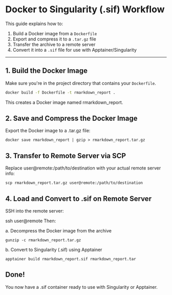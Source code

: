 # Docker to Singularity (.sif) Workflow

This guide explains how to:

1. Build a Docker image from a `Dockerfile`
2. Export and compress it to a `.tar.gz` file
3. Transfer the archive to a remote server
4. Convert it into a `.sif` file for use with Apptainer/Singularity

---

## 1. Build the Docker Image

Make sure you're in the project directory that contains your `Dockerfile`.

```bash
docker build -f Dockerfile -t rmarkdown_report .
```
This creates a Docker image named rmarkdown_report.

## 2. Save and Compress the Docker Image
Export the Docker image to a .tar.gz file:

```docker save rmarkdown_report | gzip > rmarkdown_report.tar.gz```

## 3. Transfer to Remote Server via SCP
Replace user@remote:/path/to/destination with your actual remote server info:

```scp rmarkdown_report.tar.gz user@remote:/path/to/destination```

## 4. Load and Convert to .sif on Remote Server
SSH into the remote server:

ssh user@remote
Then:

a. Decompress the Docker image from the archive

```gunzip -c rmarkdown_report.tar.gz```

b. Convert to Singularity (.sif) using Apptainer

```apptainer build rmarkdown_report.sif rmarkdown_report.tar```

## Done!
You now have a .sif container ready to use with Singularity or Apptainer.
